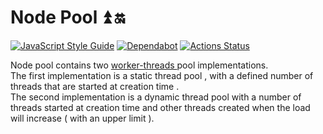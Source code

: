 # Node Pool :arrow_double_up: :on:
[![JavaScript Style Guide](https://cdn.rawgit.com/standard/standard/master/badge.svg)](https://github.com/standard/standard)
[![Dependabot](https://badgen.net/dependabot/dependabot/dependabot-core/?icon=dependabot)](https://badgen.net/dependabot/dependabot/dependabot-core/?icon=dependabot)
[![Actions Status](https://github.com/pioardi/node-pool/workflows/NodeCI/badge.svg)](https://github.com/pioardi/node-pool/actions)

Node pool contains two <a href="https://nodejs.org/api/worker_threads.html#worker_threads_worker_threads">worker-threads </a> pool implementations. <br>
The first implementation is a static thread pool , with a defined number of threads that are started at creation time .<br>
The second implementation is a dynamic thread pool with a number of threads started at creation time and other threads created when the load will increase ( with an upper limit ). <br>

